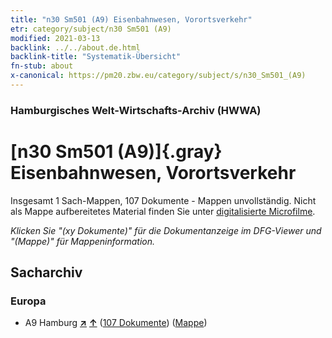 ```yaml
---
title: "n30 Sm501 (A9) Eisenbahnwesen, Vorortsverkehr"
etr: category/subject/n30 Sm501 (A9)
modified: 2021-03-13
backlink: ../../about.de.html
backlink-title: "Systematik-Übersicht"
fn-stub: about
x-canonical: https://pm20.zbw.eu/category/subject/s/n30_Sm501_(A9)
---
```


### Hamburgisches Welt-Wirtschafts-Archiv (HWWA)
# [n30 Sm501 (A9)]{.gray}&#8201; Eisenbahnwesen, Vorortsverkehr&#160; 




Insgesamt 1 Sach-Mappen, 107 Dokumente - Mappen unvollständig.
Nicht als Mappe aufbereitetes Material finden Sie unter [digitalisierte Microfilme](/film/h1_sh.de.html).

_Klicken Sie "(xy Dokumente)" für die Dokumentanzeige im DFG-Viewer und "(Mappe)" für Mappeninformation._

## Sacharchiv




### Europa

- A9 Hamburg [**&nearr;**](../../../geo/i/140905/about.de.html "Hamburg (alle Mappen)") [**&uarr;**](../../../geo/about.de.html#A9 "Ländersystematik") (<a href="https://pm20.zbw.eu/dfgview/sh/140905,145544" title="über: Hamburg : Eisenbahnwesen, Vorortsverkehr" target="_blank">107 Dokumente</a>) ([Mappe](../../../../folder/sh/1409xx/140905/1455xx/145544/about.de.html))


